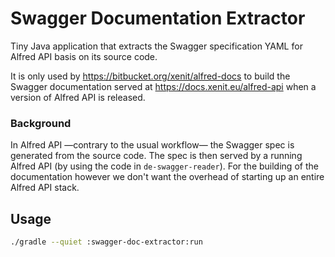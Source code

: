 # Swagger Documentation Extractor
Tiny Java application that extracts the Swagger specification YAML for
Alfred API basis on its source code.

It is only used by https://bitbucket.org/xenit/alfred-docs to build the
Swagger documentation served at https://docs.xenit.eu/alfred-api when a
version of Alfred API is released.


### Background
In Alfred API —contrary to the usual workflow— the Swagger spec is generated
from the source code. The spec is then served by a running Alfred API (by
using the code in `de-swagger-reader`). For the building of the documentation
however we don't want the overhead of starting up an entire Alfred API stack.

## Usage
```bash
./gradle --quiet :swagger-doc-extractor:run
```